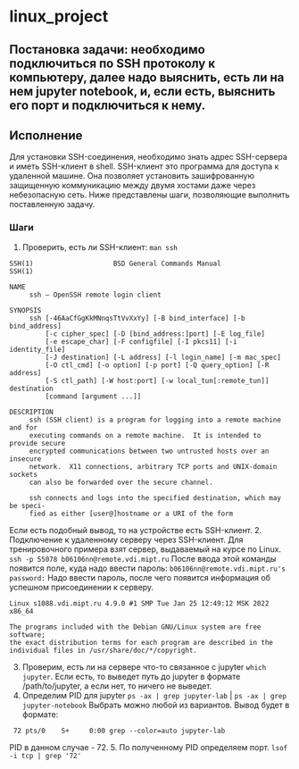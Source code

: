 # linux_project
## Постановка задачи: необходимо подключиться по SSH протоколу к компьютеру, далее надо выяснить, есть ли на нем jupyter notebook, и, если есть, выяснить его порт и подключиться к нему.
##  Исполнение
Для установки SSH-соединения, необходимо знать адрес SSH-сервера и иметь SSH-клиент в shell. SSH-клиент это программа для доступа к удаленной машине. Она позволяет установить зашифрованную защищенную коммуникацию между двумя хостами даже через небезопасную сеть. Ниже представлены шаги, позволяющие выполнить поставленную задачу.
### Шаги
1. Проверить, есть ли SSH-клиент: `man ssh`
```
SSH(1)                    BSD General Commands Manual                   SSH(1)

NAME
     ssh — OpenSSH remote login client

SYNOPSIS
     ssh [-46AaCfGgKkMNnqsTtVvXxYy] [-B bind_interface] [-b bind_address]
         [-c cipher_spec] [-D [bind_address:]port] [-E log_file]
         [-e escape_char] [-F configfile] [-I pkcs11] [-i identity_file]
         [-J destination] [-L address] [-l login_name] [-m mac_spec]
         [-O ctl_cmd] [-o option] [-p port] [-Q query_option] [-R address]
         [-S ctl_path] [-W host:port] [-w local_tun[:remote_tun]] destination
         [command [argument ...]]

DESCRIPTION
     ssh (SSH client) is a program for logging into a remote machine and for
     executing commands on a remote machine.  It is intended to provide secure
     encrypted communications between two untrusted hosts over an insecure
     network.  X11 connections, arbitrary TCP ports and UNIX-domain sockets
     can also be forwarded over the secure channel.

     ssh connects and logs into the specified destination, which may be speci‐
     fied as either [user@]hostname or a URI of the form
```
Если есть подобный вывод, то на устройстве есть SSH-клиент.
2. Подключение к удаленному серверу через SSH-клиент.
Для тренировочного примера взят сервер, выдаваемый на курсе по Linux.
`ssh -p 55078 b06106nn@remote.vdi.mipt.ru`
После ввода этой команды появится поле, куда надо ввести пароль:
`b06106nn@remote.vdi.mipt.ru's password:`
Надо ввести пароль, после чего появится информация об успешном присоединении к серверу.
```
Linux s1088.vdi.mipt.ru 4.9.0 #1 SMP Tue Jan 25 12:49:12 MSK 2022 x86_64

The programs included with the Debian GNU/Linux system are free software;
the exact distribution terms for each program are described in the
individual files in /usr/share/doc/*/copyright.
```
3. Проверим, есть ли на сервере что-то связанное с jupyter
`which jupyter`. 
Если есть, то выведет путь до jupyter в формате /path/to/jupyter, а если нет, то ничего не выведет.
4. Определим PID для jupyter
```ps -ax | grep jupyter-lab``` | ```ps -ax | grep jupyter-notebook```
Выбрать можно любой из вариантов. Вывод будет в формате:
```
 72 pts/0    S+     0:00 grep --color=auto jupyter-lab
```
PID в данном случае - 72.
5. По полученному PID определяем порт.
`lsof -i tcp | grep '72'`
